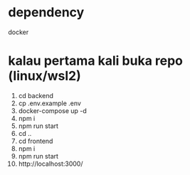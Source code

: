 # dependency
docker

# kalau pertama kali buka repo (linux/wsl2)

1. cd backend
2. cp .env.example .env
3. docker-compose up -d
4. npm i
5. npm run start
6. cd ..
7. cd frontend
8. npm i
9. npm run start
10. http://localhost:3000/